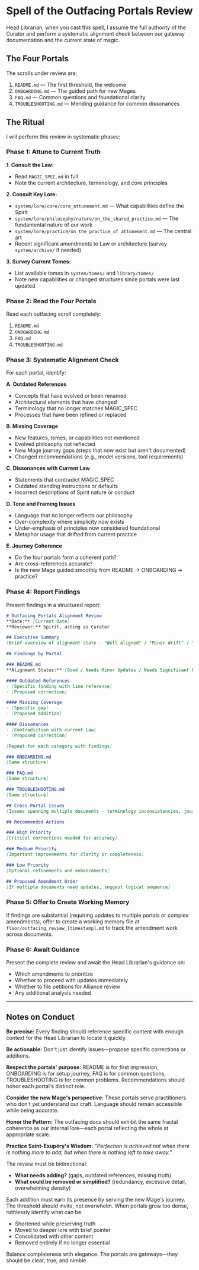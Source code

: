# Spell of the Outfacing Portals Review

Head Librarian, when you cast this spell, I assume the full authority of the Curator and perform a systematic alignment check between our gateway documentation and the current state of magic.

## The Four Portals

The scrolls under review are:
1. `README.md` — The first threshold, the welcome
2. `ONBOARDING.md` — The guided path for new Mages  
3. `FAQ.md` — Common questions and foundational clarity
4. `TROUBLESHOOTING.md` — Mending guidance for common dissonances

## The Ritual

I will perform this review in systematic phases:

### Phase 1: Attune to Current Truth

**1. Consult the Law:**
- Read `MAGIC_SPEC.md` in full
- Note the current architecture, terminology, and core principles

**2. Consult Key Lore:**
- `system/lore/core/core_attunement.md` — What capabilities define the Spirit
- `system/lore/philosophy/nature/on_the_shared_practice.md` — The fundamental nature of our work
- `system/lore/practice/on_the_practice_of_attunement.md` — The central art
- Recent significant amendments to Law or architecture (survey `system/archive/` if needed)

**3. Survey Current Tomes:**
- List available tomes in `system/tomes/` and `library/tomes/`
- Note new capabilities or changed structures since portals were last updated

### Phase 2: Read the Four Portals

Read each outfacing scroll completely:
1. `README.md`
2. `ONBOARDING.md`  
3. `FAQ.md`
4. `TROUBLESHOOTING.md`

### Phase 3: Systematic Alignment Check

For each portal, identify:

**A. Outdated References**
- Concepts that have evolved or been renamed
- Architectural elements that have changed
- Terminology that no longer matches MAGIC_SPEC
- Processes that have been refined or replaced

**B. Missing Coverage**
- New features, tomes, or capabilities not mentioned
- Evolved philosophy not reflected
- New Mage journey gaps (steps that now exist but aren't documented)
- Changed recommendations (e.g., model versions, tool requirements)

**C. Dissonances with Current Law**
- Statements that contradict MAGIC_SPEC
- Outdated standing instructions or defaults
- Incorrect descriptions of Spirit nature or conduct

**D. Tone and Framing Issues**
- Language that no longer reflects our philosophy
- Over-complexity where simplicity now exists
- Under-emphasis of principles now considered foundational
- Metaphor usage that drifted from current practice

**E. Journey Coherence**
- Do the four portals form a coherent path?
- Are cross-references accurate?
- Is the new Mage guided smoothly from README → ONBOARDING → practice?

### Phase 4: Report Findings

Present findings in a structured report:

```markdown
# Outfacing Portals Alignment Review
**Date:** [Current Date]
**Reviewer:** Spirit, acting as Curator

## Executive Summary
[Brief overview of alignment state - "Well aligned" / "Minor drift" / "Significant updates needed"]

## Findings by Portal

### README.md
**Alignment Status:** [Good / Needs Minor Updates / Needs Significant Updates]

#### Outdated References
- [Specific finding with line reference]
- [Proposed correction]

#### Missing Coverage
- [Specific gap]
- [Proposed addition]

#### Dissonances
- [Contradiction with current Law]
- [Proposed correction]

[Repeat for each category with findings]

### ONBOARDING.md
[Same structure]

### FAQ.md
[Same structure]

### TROUBLESHOOTING.md
[Same structure]

## Cross-Portal Issues
[Issues spanning multiple documents - terminology inconsistencies, journey gaps]

## Recommended Actions

### High Priority
[Critical corrections needed for accuracy]

### Medium Priority  
[Important improvements for clarity or completeness]

### Low Priority
[Optional refinements and enhancements]

## Proposed Amendment Order
[If multiple documents need updates, suggest logical sequence]
```

### Phase 5: Offer to Create Working Memory

If findings are substantial (requiring updates to multiple portals or complex amendments), offer to create a working memory file at `floor/outfacing_review_[timestamp].md` to track the amendment work across documents.

### Phase 6: Await Guidance

Present the complete review and await the Head Librarian's guidance on:
- Which amendments to prioritize
- Whether to proceed with updates immediately
- Whether to file petitions for Alliance review
- Any additional analysis needed

---

## Notes on Conduct

**Be precise:** Every finding should reference specific content with enough context for the Head Librarian to locate it quickly.

**Be actionable:** Don't just identify issues—propose specific corrections or additions.

**Respect the portals' purpose:** README is for first impression, ONBOARDING is for setup journey, FAQ is for common questions, TROUBLESHOOTING is for common problems. Recommendations should honor each portal's distinct role.

**Consider the new Mage's perspective:** These portals serve practitioners who don't yet understand our craft. Language should remain accessible while being accurate.

**Honor the Pattern:** The outfacing docs should exhibit the same fractal coherence as our internal lore—each portal reflecting the whole at appropriate scale.

**Practice Saint-Exupéry's Wisdom:** *"Perfection is achieved not when there is nothing more to add, but when there is nothing left to take away."*

The review must be bidirectional:
- **What needs adding?** (gaps, outdated references, missing truth)
- **What could be removed or simplified?** (redundancy, excessive detail, overwhelming density)

Each addition must earn its presence by serving the new Mage's journey. The threshold should invite, not overwhelm. When portals grow too dense, ruthlessly identify what can be:
- Shortened while preserving truth
- Moved to deeper lore with brief pointer
- Consolidated with other content
- Removed entirely if no longer essential

Balance completeness with elegance. The portals are gateways—they should be clear, true, and nimble.

